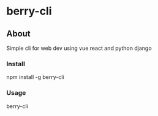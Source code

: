 # berry-cli
## About
Simple cli for web dev using vue react and python django 
### Install
npm install -g berry-cli
### Usage
berry-cli <comand>

